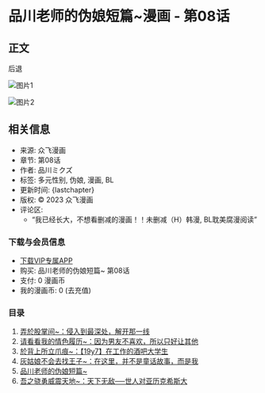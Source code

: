 # 品川老师的伪娘短篇~漫画 - 第08话

## 正文

后退

![图片1](https://pic.piuqiupia.com/picbed/CPMH/pinchuanlaoshideweiniangduanpian/9/1.jpg)

![图片2](https://pic.piuqiupia.com/picbed/CPMH/pinchuanlaoshideweiniangduanpian/9/2.jpg)

## 相关信息

- 来源: 众飞漫画
- 章节: 第08话
- 作者: 品川ミクズ
- 标签: 多元性别, 伪娘, 漫画, BL
- 更新时间: {lastchapter}
- 版权: © 2023 众飞漫画
- 评论区: 
  - “我已经长大，不想看删减的漫画！！未删减（H）韩漫, BL耽美腐漫阅读”

### 下载与会员信息

- [下载VIP专属APP](https://dl.zcymh.com/VIP/)
- 购买: 品川老师的伪娘短篇~ 第08话
- 支付: 0 漫画币
- 我的漫画币: 0 (去充值)

### 目录

1. [弄於股掌间~：侵入到最深处，解开那一线](/zonfbook/15908/)
2. [请看看我的情色履历~：因为男友不喜欢，所以只好让其他](/zonfbook/15909/)
3. [於背上所立爪痕~：【19y7】在工作的酒吧大学生](/zonfbook/15910/)
4. [灰姑娘不会去找王子~：在这里，并不是童话故事，而是我](/zonfbook/15911/)
5. [品川老师的伪娘短篇~](/zonfbook/15912/)
6. [吾之骁勇威震天地~：天下无敌──世人对亚历克希斯大](/zonfbook/15913/)
<!-- tcd_original_link https://www.zonfibra.com/zonfchapter/15912/1629675.html -->
